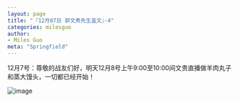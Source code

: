 ```yaml
---
layout: page
title: "『12月07日 郭文贵先生盖文』·4"
categories: milesguo
author:
- Miles Guo
meta: "Springfield"
---
```


12月7号：尊敬的战友们好，明天12月8号上午9:00至10:00间文贵直播做羊肉丸子和蒸大馒头，一切都已经开始！

![image](../../../../image/milesguo/2020_12_07_Miles_Guo_Getter_4_1.png)
